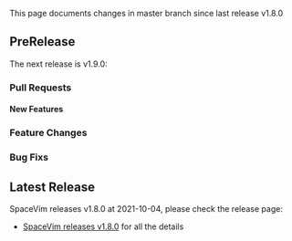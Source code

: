 This page documents changes in master branch since last release v1.8.0

## PreRelease

The next release is v1.9.0:

### Pull Requests

<!-- call SpaceVim#dev#followHEAD#update('en') -->
<!-- SpaceVim follow HEAD en start -->

#### New Features


### Feature Changes


### Bug Fixs


<!-- SpaceVim follow HEAD en end -->

## Latest Release

SpaceVim releases v1.8.0 at 2021-10-04, please check the release page:

- [SpaceVim releases v1.8.0](https://spacevim.org/SpaceVim-release-v1.8.0/) for all the details
